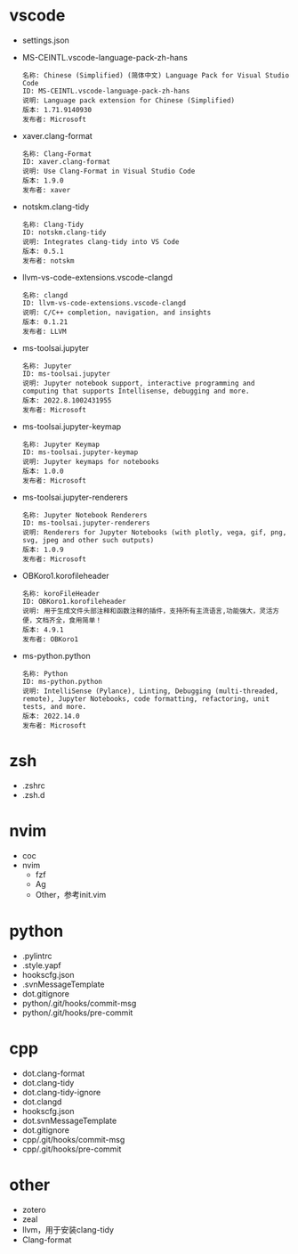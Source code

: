 # vscode

- settings.json

- MS-CEINTL.vscode-language-pack-zh-hans

  ```
  名称: Chinese (Simplified) (简体中文) Language Pack for Visual Studio Code
  ID: MS-CEINTL.vscode-language-pack-zh-hans
  说明: Language pack extension for Chinese (Simplified)
  版本: 1.71.9140930
  发布者: Microsoft
  ```

- xaver.clang-format

  ```
  名称: Clang-Format
  ID: xaver.clang-format
  说明: Use Clang-Format in Visual Studio Code
  版本: 1.9.0
  发布者: xaver
  ```

- notskm.clang-tidy

  ```
  名称: Clang-Tidy
  ID: notskm.clang-tidy
  说明: Integrates clang-tidy into VS Code
  版本: 0.5.1
  发布者: notskm
  ```

- llvm-vs-code-extensions.vscode-clangd

  ```
  名称: clangd
  ID: llvm-vs-code-extensions.vscode-clangd
  说明: C/C++ completion, navigation, and insights
  版本: 0.1.21
  发布者: LLVM
  ```

- ms-toolsai.jupyter

  ```
  名称: Jupyter
  ID: ms-toolsai.jupyter
  说明: Jupyter notebook support, interactive programming and computing that supports Intellisense, debugging and more.
  版本: 2022.8.1002431955
  发布者: Microsoft
  ```

- ms-toolsai.jupyter-keymap

  ```
  名称: Jupyter Keymap
  ID: ms-toolsai.jupyter-keymap
  说明: Jupyter keymaps for notebooks
  版本: 1.0.0
  发布者: Microsoft
  ```

- ms-toolsai.jupyter-renderers

  ```
  名称: Jupyter Notebook Renderers
  ID: ms-toolsai.jupyter-renderers
  说明: Renderers for Jupyter Notebooks (with plotly, vega, gif, png, svg, jpeg and other such outputs)
  版本: 1.0.9
  发布者: Microsoft
  ```

- OBKoro1.korofileheader

  ```
  名称: koroFileHeader
  ID: OBKoro1.korofileheader
  说明: 用于生成文件头部注释和函数注释的插件，支持所有主流语言,功能强大，灵活方便，文档齐全，食用简单！
  版本: 4.9.1
  发布者: OBKoro1
  ```

- ms-python.python

  ```
  名称: Python
  ID: ms-python.python
  说明: IntelliSense (Pylance), Linting, Debugging (multi-threaded, remote), Jupyter Notebooks, code formatting, refactoring, unit tests, and more.
  版本: 2022.14.0
  发布者: Microsoft
  ```

# zsh

- .zshrc
- .zsh.d

# nvim

- coc
- nvim
  - fzf
  - Ag
  - Other，参考init.vim


# python

- .pylintrc
- .style.yapf
- hookscfg.json
- .svnMessageTemplate
- dot.gitignore
- python/.git/hooks/commit-msg
- python/.git/hooks/pre-commit

# cpp

- dot.clang-format
- dot.clang-tidy
- dot.clang-tidy-ignore
- dot.clangd
- hookscfg.json
- dot.svnMessageTemplate
- dot.gitignore
- cpp/.git/hooks/commit-msg
- cpp/.git/hooks/pre-commit

# other

- zotero
- zeal
- llvm，用于安装clang-tidy
- Clang-format
